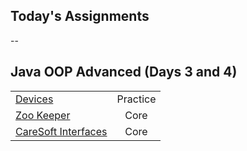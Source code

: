 ## Today's Assignments
--
## Java OOP Advanced (Days 3 and 4)

|                                           |     |
|-------------------------------------------|:--------:|
| [Devices]()                     | Practice |
| [Zoo Keeper]()                  | Core     |
| [CareSoft Interfaces]()         | Core     |


